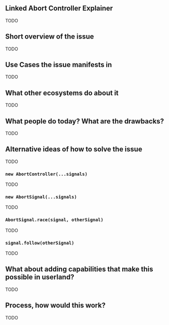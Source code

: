 ## Linked Abort Controller Explainer

TODO

## Short overview of the issue

TODO

## Use Cases the issue manifests in

TODO

## What other ecosystems do about it

TODO

## What people do today? What are the drawbacks?

TODO

## Alternative ideas of how to solve the issue

TODO

### `new AbortController(...signals)`

TODO

### `new AbortSignal(...signals)`

TODO

### `AbortSignal.race(signal, otherSignal)`

TODO

### `signal.follow(otherSignal)`

TODO

## What about adding capabilities that make this possible in userland?

TODO

## Process, how would this work? 

TODO

